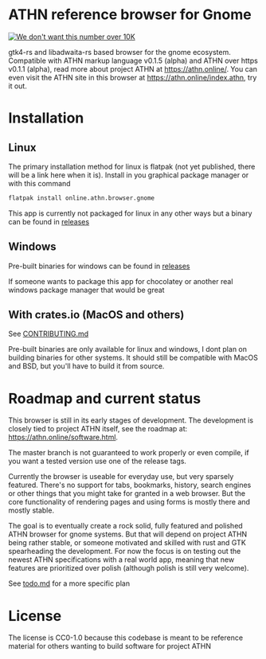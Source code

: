 # ATHN reference browser for Gnome
[![We don't want this number over 10K](https://tokei.rs/b1/github/itzgoldenleonard/reference-browser-gnome?category=code)](https://github.com/itzgoldenleonard/reference-browser-gnome)

gtk4-rs and libadwaita-rs based browser for the gnome ecosystem. Compatible with ATHN markup language v0.1.5 (alpha) and ATHN over https v0.1.1 (alpha), read more about project ATHN at <https://athn.online/>. You can even visit the ATHN site in this browser at <https://athn.online/index.athn>, try it out.

# Installation

## Linux

The primary installation method for linux is flatpak (not yet published, there will be a link here when it is). Install in you graphical package manager or with this command

```sh
flatpak install online.athn.browser.gnome
```

This app is currently not packaged for linux in any other ways but a binary can be found in [releases](https://github.com/itzgoldenleonard/reference-browser-gnome/releases)


## Windows

Pre-built binaries for windows can be found in [releases](https://github.com/itzgoldenleonard/reference-browser-gnome/releases)

If someone wants to package this app for chocolatey or another real windows package manager that would be great

## With crates.io (MacOS and others)

See [CONTRIBUTING.md](./CONTRIBUTING.md)

Pre-built binaries are only available for linux and windows, I dont plan on building binaries for other systems. It should still be compatible with MacOS and BSD, but you'll have to build it from source.


# Roadmap and current status

This browser is still in its early stages of development. The development is closely tied to project ATHN itself, see the roadmap at: <https://athn.online/software.html>. 

The master branch is not guaranteed to work properly or even compile, if you want a tested version use one of the release tags. 

Currently the browser is useable for everyday use, but very sparsely featured. There's no support for tabs, bookmarks, history, search engines or other things that you might take for granted in a web browser. But the core functionality of rendering pages and using forms is mostly there and mostly stable.

The goal is to eventually create a rock solid, fully featured and polished ATHN browser for gnome systems. But that will depend on project ATHN being rather stable, or someone motivated and skilled with rust and GTK spearheading the development. For now the focus is on testing out the newest ATHN specifications with a real world app, meaning that new features are prioritized over polish (although polish is still very welcome).

See [todo.md](./todo.md) for a more specific plan

# License

The license is CC0-1.0 because this codebase is meant to be reference material for others wanting to build software for project ATHN
